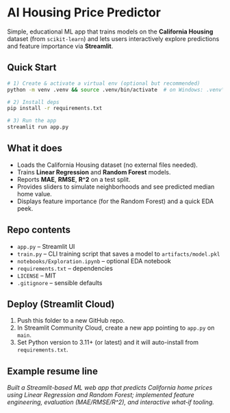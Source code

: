 # AI Housing Price Predictor

Simple, educational ML app that trains models on the **California Housing** dataset (from `scikit-learn`) and
lets users interactively explore predictions and feature importance via **Streamlit**.

## Quick Start

```bash
# 1) Create & activate a virtual env (optional but recommended)
python -m venv .venv && source .venv/bin/activate  # on Windows: .venv\Scripts\activate

# 2) Install deps
pip install -r requirements.txt

# 3) Run the app
streamlit run app.py
```

## What it does
- Loads the California Housing dataset (no external files needed).
- Trains **Linear Regression** and **Random Forest** models.
- Reports **MAE**, **RMSE**, **R^2** on a test split.
- Provides sliders to simulate neighborhoods and see predicted median home value.
- Displays feature importance (for the Random Forest) and a quick EDA peek.

## Repo contents
- `app.py` – Streamlit UI
- `train.py` – CLI training script that saves a model to `artifacts/model.pkl`
- `notebooks/Exploration.ipynb` – optional EDA notebook
- `requirements.txt` – dependencies
- `LICENSE` – MIT
- `.gitignore` – sensible defaults

## Deploy (Streamlit Cloud)
1. Push this folder to a new GitHub repo.
2. In Streamlit Community Cloud, create a new app pointing to `app.py` on `main`.
3. Set Python version to 3.11+ (or latest) and it will auto-install from `requirements.txt`.

## Example resume line
*Built a Streamlit-based ML web app that predicts California home prices using Linear Regression and Random Forest; implemented feature engineering, evaluation (MAE/RMSE/R^2), and interactive what‑if tooling.*
